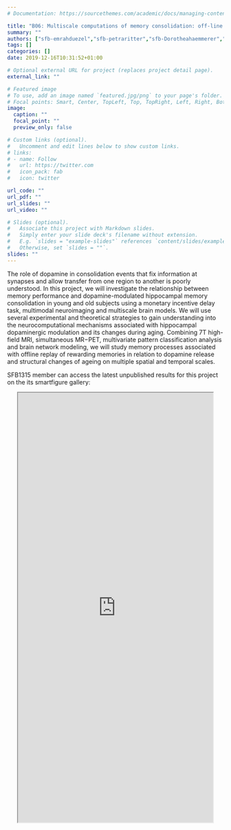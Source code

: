 ```yaml
---
# Documentation: https://sourcethemes.com/academic/docs/managing-content/

title: "B06: Multiscale computations of memory consolidation: off-line replay and dopamine release during wakeful rest following encoding"
summary: ""
authors: ["sfb-emrahduezel","sfb-petraritter","sfb-Dorotheahaemmerer","sfb-janpaultriebkorn","sfb-matthewbetts","sfb-Naifengchen","sfb-yialexyeojin"]
tags: []
categories: []
date: 2019-12-16T10:31:52+01:00

# Optional external URL for project (replaces project detail page).
external_link: ""

# Featured image
# To use, add an image named `featured.jpg/png` to your page's folder.
# Focal points: Smart, Center, TopLeft, Top, TopRight, Left, Right, BottomLeft, Bottom, BottomRight.
image:
  caption: ""
  focal_point: ""
  preview_only: false

# Custom links (optional).
#   Uncomment and edit lines below to show custom links.
# links:
# - name: Follow
#   url: https://twitter.com
#   icon_pack: fab
#   icon: twitter

url_code: ""
url_pdf: ""
url_slides: ""
url_video: ""

# Slides (optional).
#   Associate this project with Markdown slides.
#   Simply enter your slide deck's filename without extension.
#   E.g. `slides = "example-slides"` references `content/slides/example-slides.md`.
#   Otherwise, set `slides = ""`.
slides: ""
---
```

<DIV class="article-container" markdown="1">
<DIV class="article-style" markdown="1">
  
The role of dopamine in consolidation events that fix information at synapses and allow transfer from one region to another is poorly understood. In this project, we will investigate the relationship between memory performance and dopamine-modulated hippocampal memory consolidation in young and old subjects using a monetary incentive delay task, multimodal neuroimaging and multiscale brain models. We will use several experimental and theoretical strategies to gain understanding into the neurocomputational mechanisms associated with hippocampal dopaminergic modulation and its changes during aging. Combining 7T high-field MRI, simultaneous MR−PET, multivariate pattern classification analysis and brain network modeling, we will study memory processes associated with offline replay of rewarding memories in relation to dopamine release and structural changes of ageing on multiple spatial and temporal scales.

SFB1315 member can access the latest unpublished results for this project on the its smartfigure gallery: 
</DIV>
</DIV>

<center>
<iframe src ="https://sdash.sourcedata.io/dashboard?search=project:B06" height=1000px width=90% ></iframe>
</center>
